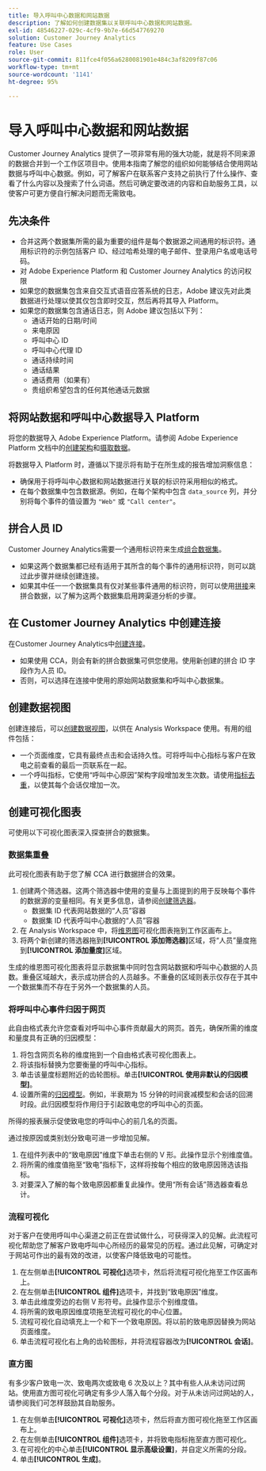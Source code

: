 ```yaml
---
title: 导入呼叫中心数据和网站数据
description: 了解如何创建数据集以关联呼叫中心数据和网站数据。
exl-id: 48546227-029c-4cf9-9b7e-66d547769270
solution: Customer Journey Analytics
feature: Use Cases
role: User
source-git-commit: 811fce4f056a6280081901e484c3af8209f87c06
workflow-type: tm+mt
source-wordcount: '1141'
ht-degree: 95%

---
```


# 导入呼叫中心数据和网站数据

Customer Journey Analytics 提供了一项非常有用的强大功能，就是将不同来源的数据合并到一个工作区项目中。使用本指南了解您的组织如何能够结合使用网站数据与呼叫中心数据。例如，可了解客户在联系客户支持之前执行了什么操作、查看了什么内容以及搜索了什么词语。然后可确定要改进的内容和自助服务工具，以使客户可更方便自行解决问题而无需致电。

## 先决条件

* 合并这两个数据集所需的最为重要的组件是每个数据源之间通用的标识符。通用标识符的示例包括客户 ID、经过哈希处理的电子邮件、登录用户名或电话号码。
* 对 Adobe Experience Platform 和 Customer Journey Analytics 的访问权限
* 如果您的数据集包含来自交互式语音应答系统的日志，Adobe 建议先对此类数据进行处理以使其仅包含即时交互，然后再将其导入 Platform。
* 如果您的数据集包含通话日志，则 Adobe 建议包括以下列：
   * 通话开始的日期/时间
   * 来电原因
   * 呼叫中心 ID
   * 呼叫中心代理 ID
   * 通话持续时间
   * 通话结果
   * 通话费用（如果有）
   * 贵组织希望包含的任何其他通话元数据

## 将网站数据和呼叫中心数据导入 Platform

将您的数据导入 Adobe Experience Platform。请参阅 Adobe Experience Platform 文档中的[创建架构](https://experienceleague.adobe.com/docs/experience-platform/xdm/tutorials/create-schema-ui.html?lang=zh-Hans)和[摄取数据](https://experienceleague.adobe.com/docs/experience-platform/ingestion/home.html?lang=zh-Hans)。

将数据导入 Platform 时，遵循以下提示将有助于在所生成的报告增加洞察信息：

* 确保用于将呼叫中心数据和网站数据进行关联的标识符采用相似的格式。
* 在每个数据集中包含数据源。例如，在每个架构中包含 `data_source` 列，并分别将每个事件的值设置为 `"Web"` 或 `"Call center"`。<!--mapper-->

## 拼合人员 ID

Customer Journey Analytics需要一个通用标识符来生成[组合数据集](/help/connections/combined-dataset.md)。

* 如果这两个数据集都已经有适用于其所含的每个事件的通用标识符，则可以跳过此步骤并继续创建连接。
* 如果其中任一一个数据集具有仅对某些事件通用的标识符，则可以使用[拼接](/help/stitching/overview.md)来拼合数据，以了解为这两个数据集启用跨渠道分析的步骤。

## 在 Customer Journey Analytics 中创建连接

在Customer Journey Analytics中[创建连接](/help/connections/create-connection.md)。

* 如果使用 CCA，则会有新的拼合数据集可供您使用。使用新创建的拼合 ID 字段作为人员 ID。
* 否则，可以选择在连接中使用的原始网站数据集和呼叫中心数据集。

## 创建数据视图

创建连接后，可以[创建数据视图](/help/data-views/create-dataview.md)，以供在 Analysis Workspace 使用。有用的组件包括：

* 一个页面维度，它具有最终点击和会话持久性。可将呼叫中心指标与客户在致电之前查看的最后一页联系在一起。
* 一个呼叫指标，它使用“呼叫中心原因”架构字段增加发生次数。请使用[指标去重](/help/data-views/component-settings/metric-deduplication.md)，以使其每个会话仅增加一次。

## 创建可视化图表

可使用以下可视化图表深入探查拼合的数据集。

### 数据集重叠

此可视化图表有助于您了解 CCA 进行数据拼合的效果。

1. 创建两个筛选器。这两个筛选器中使用的变量与上面提到的用于反映每个事件的数据源的变量相同。有关更多信息，请参阅[创建筛选器](/help/components/filters/create-filters.md)。
   * 数据集 ID 代表网站数据的“人员”容器
   * 数据集 ID 代表呼叫中心数据的“人员”容器
2. 在 Analysis Workspace 中，将[维恩图](/help/analysis-workspace/visualizations/venn.md)可视化图表拖到工作区画布上。
3. 将两个新创建的筛选器拖到&#x200B;**[!UICONTROL 添加筛选器]**&#x200B;区域，将“人员”量度拖到&#x200B;**[!UICONTROL 添加量度]**&#x200B;区域。

生成的维恩图可视化图表将显示数据集中同时包含网站数据和呼叫中心数据的人员数。重叠区域越大，表示成功拼合的人员越多。不重叠的区域则表示仅存在于其中一个数据集而不存在于另外一个数据集的人员。

### 将呼叫中心事件归因于网页

此自由格式表允许您查看对呼叫中心事件贡献最大的网页。首先，确保所需的维度和量度具有正确的归因模型：

1. 将包含网页名称的维度拖到一个自由格式表可视化图表上。
1. 将该指标替换为您要衡量的呼叫中心指标。
1. 单击该量度标题附近的齿轮图标。单击&#x200B;**[!UICONTROL 使用非默认的归因模型]**。
1. 设置所需的[归因模型](/help/analysis-workspace/visualizations/freeform-table/column-row-settings/column-settings.md)。例如，半衰期为 15 分钟的时间衰减模型和会话的回溯时段。此归因模型将作用归于引起致电您的呼叫中心的页面。

所得的报表展示促使致电您的呼叫中心的前几名的页面。<!-- use case behind what we use these pages for -->

<!-- Complement with donut visualization -->

通过按原因或类别划分致电可进一步增加见解。

1. 在组件列表中的“致电原因”维度下单击右侧的 V 形。此操作显示个别维度值。
2. 将所需的维度值拖至“致电”指标下，这样将按每个相应的致电原因筛选该指标。
3. 对要深入了解的每个致电原因都重复此操作。使用“所有会话”筛选器查看总计。

<!-- screenshot -->

### 流程可视化

对于客户在使用呼叫中心渠道之前正在尝试做什么，可获得深入的见解。此流程可视化帮助您了解客户致电呼叫中心所经历的最常见的历程。通过此见解，可确定对于网站可作出的最有效的改进，以使客户降低致电的可能性。

1. 在左侧单击&#x200B;**[!UICONTROL 可视化]**&#x200B;选项卡，然后将流程可视化拖至工作区画布上。
2. 在左侧单击&#x200B;**[!UICONTROL 组件]**&#x200B;选项卡，并找到“致电原因”维度。
3. 单击此维度旁边的右侧 V 形符号。此操作显示个别维度值。
4. 将所需的致电原因维度项拖至流程可视化的中心位置。
5. 流程可视化自动填充上一个和下一个致电原因。将以前的致电原因替换为网站页面维度。
6. 单击流程可视化右上角的齿轮图标，并将流程容器改为&#x200B;**[!UICONTROL 会话]**。

### 直方图

有多少客户致电一次、致电两次或致电 6 次及以上？其中有些人从未访问过网站。使用直方图可视化可确定有多少人落入每个分段。对于从未访问过网站的人，请参阅我们可怎样鼓励其自助服务。

1. 在左侧单击&#x200B;**[!UICONTROL 可视化]**&#x200B;选项卡，然后将直方图可视化拖至工作区画布上。
2. 在左侧单击&#x200B;**[!UICONTROL 组件]**&#x200B;选项卡，并将致电指标拖至直方图可视化。
3. 在可视化的中心单击&#x200B;**[!UICONTROL 显示高级设置]**，并自定义所需的分段。
4. 单击&#x200B;**[!UICONTROL 生成]**。

<!--
### Web to call, call to web

### Fallout

Fallout sessions - session

All sessions > page views metric > calls metric

All sessions > calls metric > page views

Orrr we could also use dataset ID

step 1: all sessions
step 2: 


### Site sections that result in a call within 30 minutes

Slide 4

Create a bunch of filters - facets to their business. Filters were used because they didn't have all of these in the same dimension, so they could create everything in this report as a single dimension (really filters)

wanted to understand when someone interacts with a facet, whats the highest percentage of people that abandon that channel to call them. not from volume perspective, but percentage perspective.

use sequential filters, but you lose the ability to use attribution IQ

## What to do when you've found insight -->
